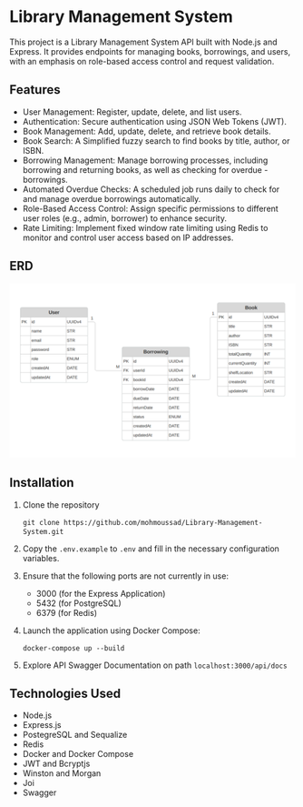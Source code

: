 # Library Management System

This project is a Library Management System API built with Node.js and Express. It provides endpoints for managing books, borrowings, and users, with an emphasis on role-based access control and request validation.

## Features

- User Management: Register, update, delete, and list users.
- Authentication: Secure authentication using JSON Web Tokens (JWT).
- Book Management: Add, update, delete, and retrieve book details.
- Book Search: A Simplified fuzzy search to find books by title, author, or ISBN.
- Borrowing Management: Manage borrowing processes, including borrowing and returning books, as well as checking for overdue - borrowings.
- Automated Overdue Checks: A scheduled job runs daily to check for and manage overdue borrowings automatically.
- Role-Based Access Control: Assign specific permissions to different user roles (e.g., admin, borrower) to enhance security.
- Rate Limiting: Implement fixed window rate limiting using Redis to monitor and control user access based on IP addresses.

## ERD
![ERD](ERD.png)

## Installation

1. Clone the repository

    ```
    git clone https://github.com/mohmoussad/Library-Management-System.git
    ```

2. Copy the `.env.example` to `.env` and fill in the necessary configuration variables.

3. Ensure that the following ports are not currently in use:

   - 3000 (for the Express Application)
   - 5432 (for PostgreSQL)
   - 6379 (for Redis)

4. Launch the application using Docker Compose:

    ```
    docker-compose up --build
    ```

5. Explore API Swagger Documentation on path ```localhost:3000/api/docs```

## Technologies Used
- Node.js
- Express.js
- PostegreSQL and Sequalize
- Redis
- Docker and Docker Compose
- JWT and Bcryptjs
- Winston and Morgan
- Joi
- Swagger
